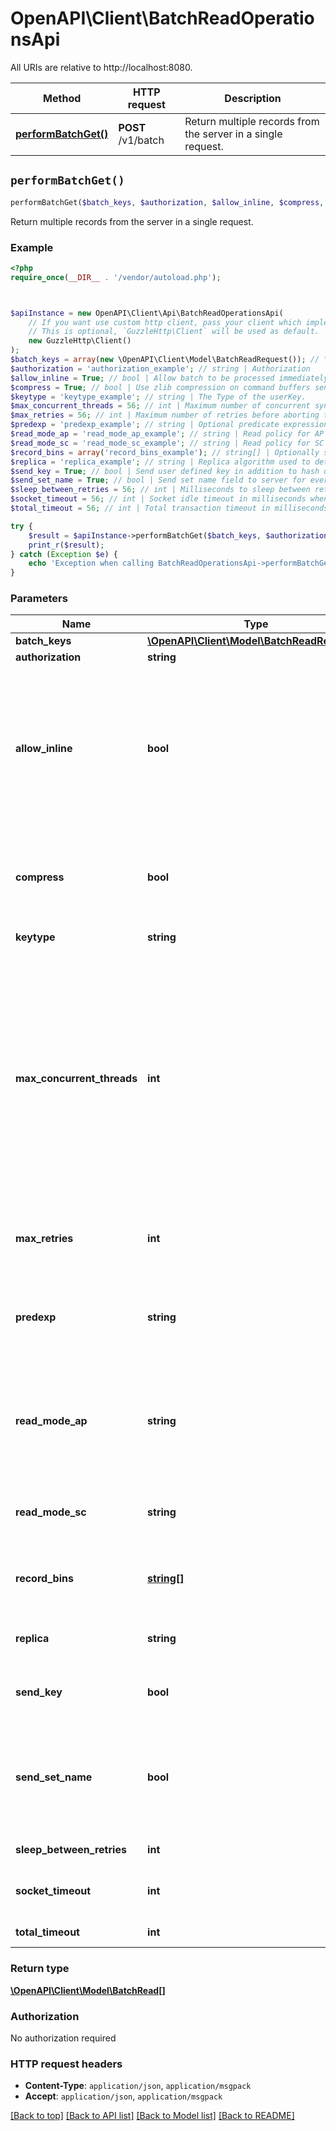 # OpenAPI\Client\BatchReadOperationsApi

All URIs are relative to http://localhost:8080.

Method | HTTP request | Description
------------- | ------------- | -------------
[**performBatchGet()**](BatchReadOperationsApi.md#performBatchGet) | **POST** /v1/batch | Return multiple records from the server in a single request.


## `performBatchGet()`

```php
performBatchGet($batch_keys, $authorization, $allow_inline, $compress, $keytype, $max_concurrent_threads, $max_retries, $predexp, $read_mode_ap, $read_mode_sc, $record_bins, $replica, $send_key, $send_set_name, $sleep_between_retries, $socket_timeout, $total_timeout): \OpenAPI\Client\Model\BatchRead[]
```

Return multiple records from the server in a single request.

### Example

```php
<?php
require_once(__DIR__ . '/vendor/autoload.php');



$apiInstance = new OpenAPI\Client\Api\BatchReadOperationsApi(
    // If you want use custom http client, pass your client which implements `GuzzleHttp\ClientInterface`.
    // This is optional, `GuzzleHttp\Client` will be used as default.
    new GuzzleHttp\Client()
);
$batch_keys = array(new \OpenAPI\Client\Model\BatchReadRequest()); // \OpenAPI\Client\Model\BatchReadRequest[] | batchKeys
$authorization = 'authorization_example'; // string | Authorization
$allow_inline = True; // bool | Allow batch to be processed immediately in the server's receiving thread when the server deems it to be appropriate.  If false, the batch will always be processed in separate transaction threads.  This field is only relevant for the new batch index protocol.
$compress = True; // bool | Use zlib compression on command buffers sent to the server and responses received from the server when the buffer size is greater than 128 bytes.
$keytype = 'keytype_example'; // string | The Type of the userKey.
$max_concurrent_threads = 56; // int | Maximum number of concurrent synchronous batch request threads to server nodes at any point in time. If there are 16 node/namespace combinations requested and maxConcurrentThreads is 8, then batch requests will be made for 8 node/namespace combinations in parallel threads. When a request completes, a new request will be issued until all 16 requests are complete.
$max_retries = 56; // int | Maximum number of retries before aborting the current transaction. The initial attempt is not counted as a retry.
$predexp = 'predexp_example'; // string | Optional predicate expression filter in postfix notation. If the predicate expression exists and evaluates to false, the transaction is ignored.
$read_mode_ap = 'read_mode_ap_example'; // string | Read policy for AP (availability) namespaces. How duplicates should be consulted in a read operation. Only makes a difference during migrations and only applicable in AP mode.
$read_mode_sc = 'read_mode_sc_example'; // string | Read policy for SC (strong consistency) namespaces. Determines SC read consistency options.
$record_bins = array('record_bins_example'); // string[] | Optionally specify a set of bins to return when fetching a record. If omitted, all bins will be returned.
$replica = 'replica_example'; // string | Replica algorithm used to determine the target node for a single record command.
$send_key = True; // bool | Send user defined key in addition to hash digest on both reads and writes.
$send_set_name = True; // bool | Send set name field to server for every key in the batch for batch index protocol. This is only necessary when authentication is enabled and security roles are defined on a per set basis.
$sleep_between_retries = 56; // int | Milliseconds to sleep between retries.
$socket_timeout = 56; // int | Socket idle timeout in milliseconds when processing a database command.
$total_timeout = 56; // int | Total transaction timeout in milliseconds.

try {
    $result = $apiInstance->performBatchGet($batch_keys, $authorization, $allow_inline, $compress, $keytype, $max_concurrent_threads, $max_retries, $predexp, $read_mode_ap, $read_mode_sc, $record_bins, $replica, $send_key, $send_set_name, $sleep_between_retries, $socket_timeout, $total_timeout);
    print_r($result);
} catch (Exception $e) {
    echo 'Exception when calling BatchReadOperationsApi->performBatchGet: ', $e->getMessage(), PHP_EOL;
}
```

### Parameters

Name | Type | Description  | Notes
------------- | ------------- | ------------- | -------------
 **batch_keys** | [**\OpenAPI\Client\Model\BatchReadRequest[]**](../Model/BatchReadRequest.md)| batchKeys |
 **authorization** | **string**| Authorization | [optional]
 **allow_inline** | **bool**| Allow batch to be processed immediately in the server&#39;s receiving thread when the server deems it to be appropriate.  If false, the batch will always be processed in separate transaction threads.  This field is only relevant for the new batch index protocol. | [optional]
 **compress** | **bool**| Use zlib compression on command buffers sent to the server and responses received from the server when the buffer size is greater than 128 bytes. | [optional]
 **keytype** | **string**| The Type of the userKey. | [optional]
 **max_concurrent_threads** | **int**| Maximum number of concurrent synchronous batch request threads to server nodes at any point in time. If there are 16 node/namespace combinations requested and maxConcurrentThreads is 8, then batch requests will be made for 8 node/namespace combinations in parallel threads. When a request completes, a new request will be issued until all 16 requests are complete. | [optional]
 **max_retries** | **int**| Maximum number of retries before aborting the current transaction. The initial attempt is not counted as a retry. | [optional]
 **predexp** | **string**| Optional predicate expression filter in postfix notation. If the predicate expression exists and evaluates to false, the transaction is ignored. | [optional]
 **read_mode_ap** | **string**| Read policy for AP (availability) namespaces. How duplicates should be consulted in a read operation. Only makes a difference during migrations and only applicable in AP mode. | [optional]
 **read_mode_sc** | **string**| Read policy for SC (strong consistency) namespaces. Determines SC read consistency options. | [optional]
 **record_bins** | [**string[]**](../Model/string.md)| Optionally specify a set of bins to return when fetching a record. If omitted, all bins will be returned. | [optional]
 **replica** | **string**| Replica algorithm used to determine the target node for a single record command. | [optional]
 **send_key** | **bool**| Send user defined key in addition to hash digest on both reads and writes. | [optional]
 **send_set_name** | **bool**| Send set name field to server for every key in the batch for batch index protocol. This is only necessary when authentication is enabled and security roles are defined on a per set basis. | [optional]
 **sleep_between_retries** | **int**| Milliseconds to sleep between retries. | [optional]
 **socket_timeout** | **int**| Socket idle timeout in milliseconds when processing a database command. | [optional]
 **total_timeout** | **int**| Total transaction timeout in milliseconds. | [optional]

### Return type

[**\OpenAPI\Client\Model\BatchRead[]**](../Model/BatchRead.md)

### Authorization

No authorization required

### HTTP request headers

- **Content-Type**: `application/json`, `application/msgpack`
- **Accept**: `application/json`, `application/msgpack`

[[Back to top]](#) [[Back to API list]](../../README.md#endpoints)
[[Back to Model list]](../../README.md#models)
[[Back to README]](../../README.md)
